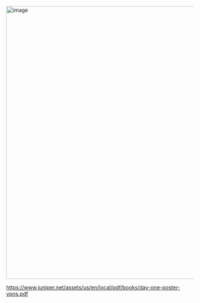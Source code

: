 <img width="732" alt="image" src="https://user-images.githubusercontent.com/116812447/206652079-dd92c5da-ee2c-43a0-ad49-a9d890cd52d5.png">

https://www.juniper.net/assets/us/en/local/pdf/books/day-one-poster-vpns.pdf
